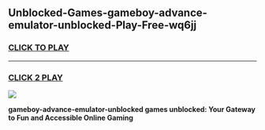 
## Unblocked-Games-gameboy-advance-emulator-unblocked-Play-Free-wq6jj
<h3>
<a href="https://premium76.site?title=gameboy-advance-emulator-unblocked&ref=18A1">CLICK TO PLAY</a></h3>
<hr>

<h3>
<a href="https://premium76.site?title=gameboy-advance-emulator-unblocked&ref=18A1">CLICK 2 PLAY</a>
  
</h3>

<a href="https://premium76.site?title=gameboy-advance-emulator-unblocked&ref=18A1"><img src="https://clearcache.store/games.png"></a>


**gameboy-advance-emulator-unblocked games unblocked: Your Gateway to Fun and Accessible Online Gaming**
